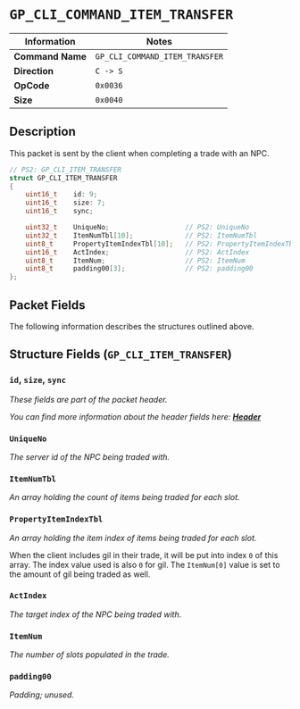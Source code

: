 # `GP_CLI_COMMAND_ITEM_TRANSFER`

| Information               | Notes |
|---                        |---    |
| **Command Name**          | `GP_CLI_COMMAND_ITEM_TRANSFER` |
| **Direction**             | `C -> S` |
| **OpCode**                | `0x0036` |
| **Size**                  | `0x0040` |

## Description

This packet is sent by the client when completing a trade with an NPC.

```cpp
// PS2: GP_CLI_ITEM_TRANSFER
struct GP_CLI_ITEM_TRANSFER
{
    uint16_t    id: 9;
    uint16_t    size: 7;
    uint16_t    sync;

    uint32_t    UniqueNo;                   // PS2: UniqueNo
    uint32_t    ItemNumTbl[10];             // PS2: ItemNumTbl
    uint8_t     PropertyItemIndexTbl[10];   // PS2: PropertyItemIndexTbl
    uint16_t    ActIndex;                   // PS2: ActIndex
    uint8_t     ItemNum;                    // PS2: ItemNum
    uint8_t     padding00[3];               // PS2: padding00
};
```

## Packet Fields

The following information describes the structures outlined above.

## Structure Fields (`GP_CLI_ITEM_TRANSFER`)

### `id`, `size`, `sync`

_These fields are part of the packet header._

_You can find more information about the header fields here: [**Header**](/world/HEADER.md)_

### `UniqueNo`

_The server id of the NPC being traded with._

### `ItemNumTbl`

_An array holding the count of items being traded for each slot._

### `PropertyItemIndexTbl`

_An array holding the item index of items being traded for each slot._

When the client includes gil in their trade, it will be put into index `0` of this array. The index value used is also `0` for gil. The `ItemNum[0]` value is set to the amount of gil being traded as well.

### `ActIndex`

_The target index of the NPC being traded with._

### `ItemNum`

_The number of slots populated in the trade._

### `padding00`

_Padding; unused._
